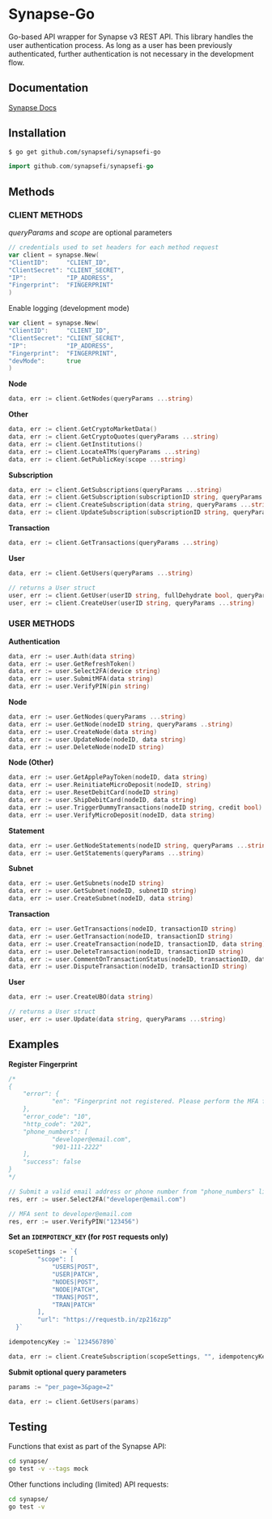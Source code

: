 # Synapse-Go
Go-based API wrapper for Synapse v3 REST API. This library handles the user authentication process. As long as a user has been previously authenticated, further authentication is not necessary in the development flow.

## Documentation

[Synapse Docs](https://docs.synapsefi.com)

## Installation
```bash
$ go get github.com/synapsefi/synapsefi-go
```

```go
import github.com/synapsefi/synapsefi-go
```

## Methods

### CLIENT METHODS

*queryParams* and *scope* are optional parameters

```go
// credentials used to set headers for each method request
var client = synapse.New(
"ClientID":     "CLIENT_ID",
"ClientSecret": "CLIENT_SECRET",
"IP":           "IP_ADDRESS",
"Fingerprint":  "FINGERPRINT"
)
```

Enable logging (development mode)

```go
var client = synapse.New(
"ClientID":     "CLIENT_ID",
"ClientSecret": "CLIENT_SECRET",
"IP":           "IP_ADDRESS",
"Fingerprint":  "FINGERPRINT",
"devMode":      true
)
```

**Node**

```go
data, err := client.GetNodes(queryParams ...string)
```

**Other**

```go
data, err := client.GetCryptoMarketData()
data, err := client.GetCryptoQuotes(queryParams ...string)
data, err := client.GetInstitutions()
data, err := client.LocateATMs(queryParams ...string)
data, err := client.GetPublicKey(scope ...string)
```

**Subscription**

```go
data, err := client.GetSubscriptions(queryParams ...string)
data, err := client.GetSubscription(subscriptionID string, queryParams ...string)
data, err := client.CreateSubscription(data string, queryParams ...string)
data, err := client.UpdateSubscription(subscriptionID string, queryParams ...string)

```

**Transaction**

```go
data, err := client.GetTransactions(queryParams ...string)
```

**User**

```go
data, err := client.GetUsers(queryParams ...string)

// returns a User struct
user, err := client.GetUser(userID string, fullDehydrate bool, queryParams ...string)
user, err := client.CreateUser(userID string, queryParams ...string)
```

### USER METHODS

**Authentication**

```go
data, err := user.Auth(data string)
data, err := user.GetRefreshToken()
data, err := user.Select2FA(device string)
data, err := user.SubmitMFA(data string)
data, err := user.VerifyPIN(pin string)
```

**Node**

```go
data, err := user.GetNodes(queryParams ...string)
data, err := user.GetNode(nodeID string, queryParams ..string)
data, err := user.CreateNode(data string)
data, err := user.UpdateNode(nodeID, data string)
data, err := user.DeleteNode(nodeID string)
```

**Node (Other)**

```go
data, err := user.GetApplePayToken(nodeID, data string)
data, err := user.ReinitiateMicroDeposit(nodeID, string)
data, err := user.ResetDebitCard(nodeID string)
data, err := user.ShipDebitCard(nodeID, data string)
data, err := user.TriggerDummyTransactions(nodeID string, credit bool)
data, err := user.VerifyMicroDeposit(nodeID, data string)
```

**Statement**

```go
data, err := user.GetNodeStatements(nodeID string, queryParams ...string)
data, err := user.GetStatements(queryParams ...string)
```

**Subnet**

```go
data, err := user.GetSubnets(nodeID string)
data, err := user.GetSubnet(nodeID, subnetID string)
data, err := user.CreateSubnet(nodeID, data string)
```

**Transaction**

```go
data, err := user.GetTransactions(nodeID, transactionID string)
data, err := user.GetTransaction(nodeID, transactionID string)
data, err := user.CreateTransaction(nodeID, transactionID, data string)
data, err := user.DeleteTransaction(nodeID, transactionID string)
data, err := user.CommentOnTransactionStatus(nodeID, transactionID, data string)
data, err := user.DisputeTransaction(nodeID, transactionID string)
```

**User**

```go
data, err := user.CreateUBO(data string)

// returns a User struct
user, err := user.Update(data string, queryParams ...string)
```

## Examples

**Register Fingerprint**

```go
/*
{
	"error": {
			"en": "Fingerprint not registered. Please perform the MFA flow."
	},
	"error_code": "10",
	"http_code": "202",
	"phone_numbers": [
			"developer@email.com",
			"901-111-2222"
	],
	"success": false
}
*/

// Submit a valid email address or phone number from "phone_numbers" list
res, err := user.Select2FA("developer@email.com")

// MFA sent to developer@email.com
res, err := user.VerifyPIN("123456")

```

**Set an `IDEMPOTENCY_KEY` (for `POST` requests only)**

```go
scopeSettings := `{
		"scope": [
			"USERS|POST",
			"USER|PATCH",
			"NODES|POST",
			"NODE|PATCH",
			"TRANS|POST",
			"TRAN|PATCH"
		],
		"url": "https://requestb.in/zp216zzp"
  }`

idempotencyKey := `1234567890`

data, err := client.CreateSubscription(scopeSettings, "", idempotencyKey)
```

**Submit optional query parameters**

```go
params := "per_page=3&page=2"

data, err := client.GetUsers(params)
```

## Testing

Functions that exist as part of the Synapse API:

```bash
cd synapse/
go test -v --tags mock
```

Other functions including (limited) API requests:

```bash
cd synapse/
go test -v
```

